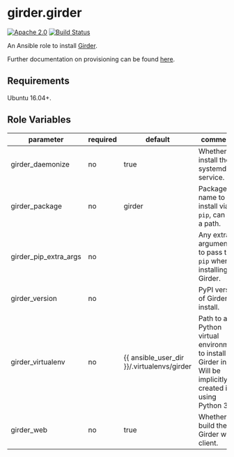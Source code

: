 girder.girder
=============
[![Apache 2.0](https://img.shields.io/badge/license-Apache%202-blue.svg)](https://raw.githubusercontent.com/girder/ansible-role-girder/master/LICENSE)
[![Build Status](https://travis-ci.org/girder/ansible-role-girder.svg?branch=master)](https://travis-ci.org/girder/ansible-role-girder)

An Ansible role to install [Girder](https://github.com/girder/girder).

Further documentation on provisioning can be found [here](https://girder.readthedocs.io/en/latest/provisioning.html).

Requirements
------------

Ubuntu 16.04+.

Role Variables
--------------

| parameter               | required | default                                    | comments                                                                                                 |
| ----------------------- | -------- | ------------------------------------------ | -------------------------------------------------------------------------------------------------------- |
| girder_daemonize        | no       | true                                       | Whether to install the systemd service.                                                                  |
| girder_package          | no       | girder                                     | Package name to install via ``pip``, can be a path.                                                      |
| girder_pip_extra_args   | no       |                                            | Any extra arguments to pass to ``pip`` when installing Girder.                                           |
| girder_version          | no       |                                            | PyPI version of Girder to install.                                                                       |
| girder_virtualenv       | no       | {{ ansible_user_dir }}/.virtualenvs/girder | Path to a Python virtual environment to install Girder in. Will be implicitly created if using Python 3. |
| girder_web              | no       | true                                       | Whether to build the Girder web client.                                                                  |
